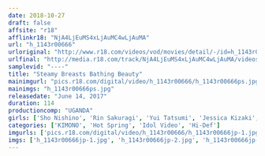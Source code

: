 ```yaml
---
date: 2018-10-27
draft: false
affsite: "r18"
afflinkr18: "NjA4LjEuMS4xLjAuMC4wLjAuMA"
url: "h_1143r00666"
urloriginal: "http://www.r18.com/videos/vod/movies/detail/-/id=h_1143r00666"
urlfinal: "http://media.r18.com/track/NjA4LjEuMS4xLjAuMC4wLjAuMA/videos/vod/movies/detail/-/id=h_1143r00666"
samplevid: "----"
title: "Steamy Breasts Bathing Beauty"
mainimgurl: "pics.r18.com/digital/video/h_1143r00666/h_1143r00666ps.jpg"
mainimgs: "h_1143r00666ps.jpg"
releasedate: "June 14, 2017"
duration: 114
productioncomp: "UGANDA"
girls: ['Sho Nishino', 'Rin Sakuragi', 'Yui Tatsumi', 'Jessica Kizaki', 'Yura Sakura', 'Ayaka Tomoda', 'Rina Rukawa', 'Anri Okita', 'Ayumi Kimito', 'Airi Kijima']
categories: ['KIMONO', 'Hot Spring', 'Idol Video', 'Hi-Def']
imgurls: ['pics.r18.com/digital/video/h_1143r00666/h_1143r00666jp-1.jpg', 'pics.r18.com/digital/video/h_1143r00666/h_1143r00666jp-2.jpg', 'pics.r18.com/digital/video/h_1143r00666/h_1143r00666jp-3.jpg', 'pics.r18.com/digital/video/h_1143r00666/h_1143r00666jp-4.jpg', 'pics.r18.com/digital/video/h_1143r00666/h_1143r00666jp-5.jpg', 'pics.r18.com/digital/video/h_1143r00666/h_1143r00666jp-6.jpg', 'pics.r18.com/digital/video/h_1143r00666/h_1143r00666jp-7.jpg', 'pics.r18.com/digital/video/h_1143r00666/h_1143r00666jp-8.jpg', 'pics.r18.com/digital/video/h_1143r00666/h_1143r00666jp-9.jpg', 'pics.r18.com/digital/video/h_1143r00666/h_1143r00666jp-10.jpg', 'pics.r18.com/digital/video/h_1143r00666/h_1143r00666jp-11.jpg', 'pics.r18.com/digital/video/h_1143r00666/h_1143r00666jp-12.jpg', 'pics.r18.com/digital/video/h_1143r00666/h_1143r00666jp-13.jpg', 'pics.r18.com/digital/video/h_1143r00666/h_1143r00666jp-14.jpg', 'pics.r18.com/digital/video/h_1143r00666/h_1143r00666jp-15.jpg', 'pics.r18.com/digital/video/h_1143r00666/h_1143r00666jp-16.jpg', 'pics.r18.com/digital/video/h_1143r00666/h_1143r00666jp-17.jpg', 'pics.r18.com/digital/video/h_1143r00666/h_1143r00666jp-18.jpg', 'pics.r18.com/digital/video/h_1143r00666/h_1143r00666jp-19.jpg', 'pics.r18.com/digital/video/h_1143r00666/h_1143r00666jp-20.jpg']
imgs: ['h_1143r00666jp-1.jpg', 'h_1143r00666jp-2.jpg', 'h_1143r00666jp-3.jpg', 'h_1143r00666jp-4.jpg', 'h_1143r00666jp-5.jpg', 'h_1143r00666jp-6.jpg', 'h_1143r00666jp-7.jpg', 'h_1143r00666jp-8.jpg', 'h_1143r00666jp-9.jpg', 'h_1143r00666jp-10.jpg', 'h_1143r00666jp-11.jpg', 'h_1143r00666jp-12.jpg', 'h_1143r00666jp-13.jpg', 'h_1143r00666jp-14.jpg', 'h_1143r00666jp-15.jpg', 'h_1143r00666jp-16.jpg', 'h_1143r00666jp-17.jpg', 'h_1143r00666jp-18.jpg', 'h_1143r00666jp-19.jpg', 'h_1143r00666jp-20.jpg']
---
```

